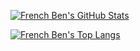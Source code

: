 [![French Ben's GitHub Stats](https://github-readme-stats.vercel.app/api/?username=frenchben&count_private=true&theme=buefy&show_icons=true)](https://github.com/FrenchBen)

[![French Ben's Top Langs](https://github-readme-stats.vercel.app/api/top-langs/?username=frenchben&layout=compact&theme=buefy)](https://github.com/FrenchBen)
